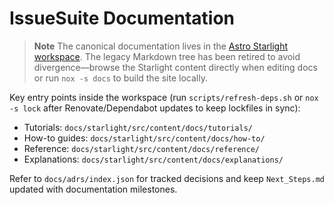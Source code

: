 # IssueSuite Documentation

> **Note**
> The canonical documentation lives in the [Astro Starlight workspace](starlight). The legacy Markdown tree has been retired to avoid divergence—browse the Starlight content directly when editing docs or run `nox -s docs` to build the site locally.

Key entry points inside the workspace (run `scripts/refresh-deps.sh` or `nox -s lock`
after Renovate/Dependabot updates to keep lockfiles in sync):

- Tutorials: `docs/starlight/src/content/docs/tutorials/`
- How-to guides: `docs/starlight/src/content/docs/how-to/`
- Reference: `docs/starlight/src/content/docs/reference/`
- Explanations: `docs/starlight/src/content/docs/explanations/`

Refer to `docs/adrs/index.json` for tracked decisions and keep `Next_Steps.md` updated with documentation milestones.

